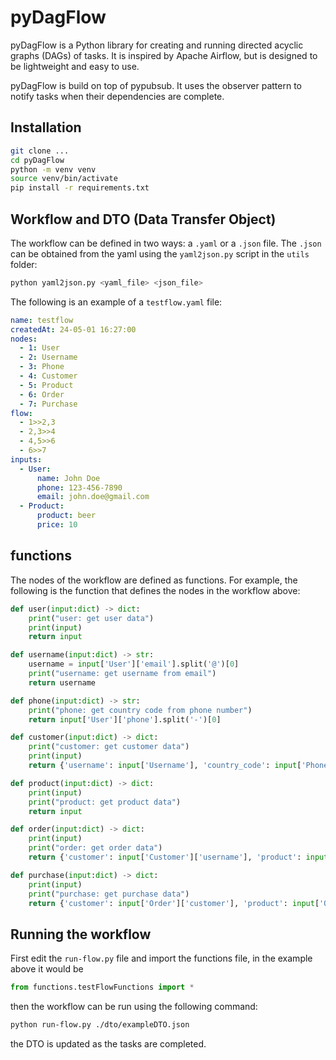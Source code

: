 # pyDagFlow

pyDagFlow is a Python library for creating and running directed acyclic graphs (DAGs) of tasks. It is inspired by Apache Airflow, but is designed to be lightweight and easy to use. 

pyDagFlow is build on top of pypubsub. It uses the observer pattern to notify tasks when their dependencies are complete. 

## Installation

```bash
git clone ...
cd pyDagFlow    
python -m venv venv
source venv/bin/activate
pip install -r requirements.txt
```

## Workflow and DTO (Data Transfer Object)

The workflow can be defined in two ways: a `.yaml` or a `.json` file. The `.json` can be obtained from the yaml using the `yaml2json.py` script in the `utils` folder:
    
```bash
python yaml2json.py <yaml_file> <json_file>
```

The following is an example of a `testflow.yaml` file:

```yaml
name: testflow
createdAt: 24-05-01 16:27:00
nodes:
  - 1: User
  - 2: Username
  - 3: Phone
  - 4: Customer
  - 5: Product
  - 6: Order
  - 7: Purchase
flow: 
  - 1>>2,3
  - 2,3>>4
  - 4,5>>6
  - 6>>7
inputs:
  - User: 
      name: John Doe
      phone: 123-456-7890
      email: john.doe@gmail.com
  - Product:
      product: beer
      price: 10
```

## functions 

The nodes of the workflow are defined as functions. For example, the following is the function that defines the nodes in the workflow above:

```python
def user(input:dict) -> dict:
    print("user: get user data")
    print(input)
    return input

def username(input:dict) -> str:
    username = input['User']['email'].split('@')[0]
    print("username: get username from email")
    return username

def phone(input:dict) -> str:
    print("phone: get country code from phone number")
    return input['User']['phone'].split('-')[0]

def customer(input:dict) -> dict:
    print("customer: get customer data")
    print(input)
    return {'username': input['Username'], 'country_code': input['Phone']}

def product(input:dict) -> dict:
    print(input)
    print("product: get product data")
    return input

def order(input:dict) -> dict:
    print(input)
    print("order: get order data")
    return {'customer': input['Customer']['username'], 'product': input['Product']['product'], 'price': input['Product']['price'], 'status': 'pending'}

def purchase(input:dict) -> dict:
    print(input)
    print("purchase: get purchase data")
    return {'customer': input['Order']['customer'], 'product': input['Order']['product'], 'price': input['Order']['price'], 'status': 'completed'}
```

## Running the workflow

First edit the `run-flow.py` file and import the functions file, in the example above it would be

```python
from functions.testFlowFunctions import *
```

then the workflow can be run using the following command:

```bash
python run-flow.py ./dto/exampleDTO.json
```

the DTO is updated as the tasks are completed. 